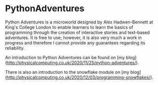 # PythonAdventures

Python Adventures is a microworld designed by Alex Hadwen-Bennett at King's College London to enable learners to learn the basics of programming through the creation of interactive stories and text-based adventures. It is free to use; however, it is also very much a work in progress and therefore I cannot provide any guarantees regarding its reliability.

An introduction to Python Adventures can be found on [my blog] (http://physicalcomputing.co.uk/2020/11/25/python-adventures/).

There is also an introduction to the snowflake module on [my blog] (http://physicalcomputing.co.uk/2020/12/03/programming-snowflakes/).